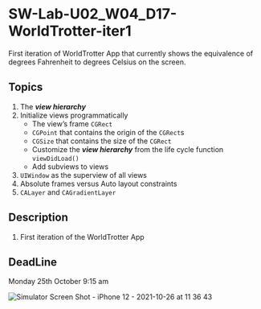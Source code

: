 # SW-Lab-U02_W04_D17-WorldTrotter-iter1
First iteration of WorldTrotter App that currently shows the equivalence of degrees Fahrenheit to degrees Celsius on the screen.

## Topics

1. The **_view hierarchy_**
2. Initialize views programmatically
   - The view’s frame `CGRect`
   - `CGPoint` that contains the origin of the `CGRect`s
   - `CGSize` that contains the size of the `CGRect`
   - Customize the **_view hierarchy_** from the life cycle function `viewDidLoad()`
   - Add subviews to views
3. `UIWindow` as the superview of all views
4. Absolute frames versus Auto layout constraints
5. `CALayer` and `CAGradientLayer`

## Description
1. First iteration of the WorldTrotter App

## DeadLine 
Monday 25th October 9:15 am

![Simulator Screen Shot - iPhone 12 - 2021-10-26 at 11 36 43](https://user-images.githubusercontent.com/91871529/138869415-3d161ea5-7af6-4b3d-af2f-031d626292a4.png)
